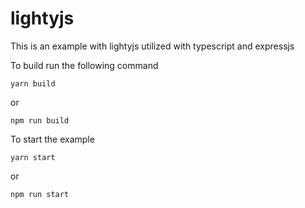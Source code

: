 # lightyjs

This is an example with lightyjs utilized with typescript and expressjs

To build run the following command

```
yarn build
```

or

```
npm run build
```

To start the example

```
yarn start
```

or

```
npm run start
```
